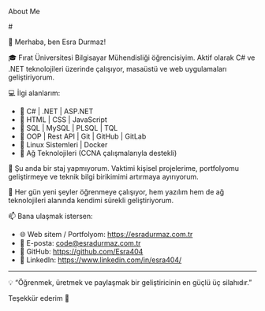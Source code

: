 About Me

<!---
Esra404/Esra404 is a ✨ special ✨ repository because its `README.md` (this file) appears on your GitHub profile.
You can click the Preview link to take a look at your changes.

🌱Hello, I am a software developer and a computer engineering student at Firat University. I am actively involved in web development and currently gaining experience as an intern. Additionally, I love reading books and exercising. I strive to keep myself up-to-date with the latest technologies and advancements in the field.
**********I'm just trying to learn*************
---># 
👋 Merhaba, ben Esra Durmaz!

🎓 Fırat Üniversitesi Bilgisayar Mühendisliği öğrencisiyim. Aktif olarak C# ve .NET teknolojileri üzerinde çalışıyor, masaüstü ve web uygulamaları geliştiriyorum.

💻 İlgi alanlarım:

- 🔹 C# | .NET | ASP.NET
- 🔸 HTML | CSS | JavaScript
- 🔹 SQL | MySQL | PLSQL | TQL
- 🔸 OOP | Rest API | Git | GitHub | GitLab
- 🔹 Linux Sistemleri | Docker
- 🔸 Ağ Teknolojileri (CCNA çalışmalarıyla destekli)

📌 Şu anda bir staj yapmıyorum. Vaktimi kişisel projelerime, portfolyomu geliştirmeye ve teknik bilgi birikimimi artırmaya ayırıyorum.

🧠 Her gün yeni şeyler öğrenmeye çalışıyor, hem yazılım hem de ağ teknolojileri alanında kendimi sürekli geliştiriyorum.

📫 Bana ulaşmak istersen:

- 🌐 Web sitem / Portfolyom: https://esradurmaz.com.tr  
- 📧 E-posta: code@esradurmaz.com.tr  
- 💼 GitHub: https://github.com/Esra404
- 💬 LinkedIn: https://www.linkedin.com/in/esra404/

---

💡 “Öğrenmek, üretmek ve paylaşmak bir geliştiricinin en güçlü üç silahıdır.”

Teşekkür ederim 🙌

